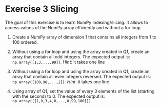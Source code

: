 # Exercise 3 Slicing

The goal of this exercise is to learn NumPy indexing/slicing. It allows to access values of the NumPy array efficiently and without a for loop.

1. Create a NumPy array of dimension 1 that contains all integers from 1 to 100 ordered.
2. Without using  a for loop and using the array created in Q1, create an array that contain all odd integers. The expected output is: `np.array([1,3,...,99])`. *Hint*: it takes one line
3. Without using  a for loop and using the array created in Q1, create an array that contain all even integers reversed.  The expected output is: `np.array([100,98,...,2])`. *Hint*: it takes one line

4. Using array of Q1, set the value of every 3 elements of the list (starting with the second) to 0. The expected output is: `np.array([[1,0,3,4,0,...,0,99,100]])`